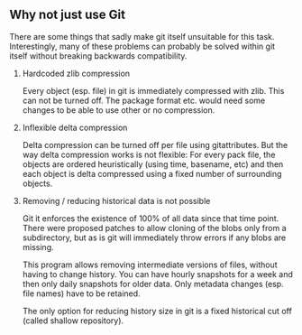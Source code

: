 


## Why not just use Git

There are some things that sadly make git itself unsuitable for this task. Interestingly, many of these problems can probably be solved within git itself without breaking backwards compatibility.

1. Hardcoded zlib compression

    Every object (esp. file) in git is immediately compressed with zlib. This can not be turned off. The package format etc. would need some changes to be able to use other or no compression.
2. Inflexible delta compression

    Delta compression can be turned off per file using gitattributes. But the way delta compression works is not flexible: For every pack file, the objects are ordered heuristically (using time, basename, etc) and then each object is delta compressed using a fixed number of surrounding objects.


3. Removing / reducing historical data is not possible

    Git it enforces the existence of 100% of all data since that time point. There were proposed patches to allow cloning of the blobs only from a subdirectory, but as is git will immediately throw errors if any blobs are missing.

    This program allows removing intermediate versions of files, without having to change history. You can have hourly snapshots for a week and then only daily snapshots for older data. Only metadata changes (esp. file names) have to be retained.

    The only option for reducing history size in git is a fixed historical cut off (called shallow repository).